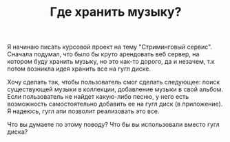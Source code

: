 ﻿---
title: "Где хранить музыку?"
se.owner.user_id: 366767
se.owner.display_name: "penancewarrior"
se.owner.link: "https://ru.meta.stackoverflow.com/users/366767/penancewarrior"
se.link: "https://ru.meta.stackoverflow.com/questions/10000/%d0%93%d0%b4%d0%b5-%d1%85%d1%80%d0%b0%d0%bd%d0%b8%d1%82%d1%8c-%d0%bc%d1%83%d0%b7%d1%8b%d0%ba%d1%83"
se.question_id: 10000
se.post_type: question
se.score: -1
---
<p>Я начинаю писать курсовой проект на тему "Стриминговый сервис". Сначала подумал, что было бы круто арендовать веб сервер, на котором буду хранить музыку, но это как-то дорого, да и незачем, т.к потом возникла идея хранить все на гугл диске. </p>

<p>Хочу сделать так, чтобы пользователь смог сделать следующее: поиск существующей музыки в коллекции, добавление музыки в свой альбом. Если пользователь не найдет какую-либо песню, у него есть возможность самостоятельно добавить ее на гугл диск (в приложение).<br>
Я надеюсь, гугл апи позволит реализовать это все. </p>

<p>Что вы думаете по этому поводу? Что бы вы использовали вместо гугл диска?</p>
